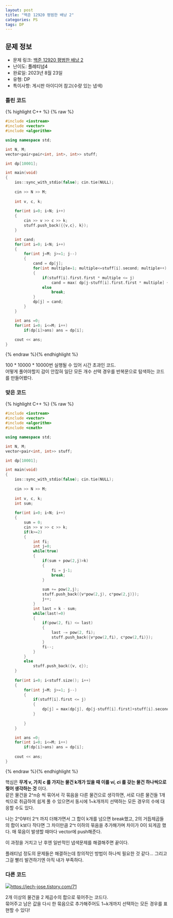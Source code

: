 ```yaml
---
layout: post
title: "백준 12920 평범한 배낭 2"
categories: PS
tags: DP
---
```


## 문제 정보
- 문제 링크: [백준 12920 평범한 배낭 2](https://www.acmicpc.net/problem/12920)
- 난이도: <span style="color:#000000">플레티넘4</span>
- 완료일: 2023년 8월 23일
- 유형: DP
- 특이사항: 게시판 아이디어 참고(수량 있는 냅색)

### 틀린 코드

{% highlight C++ %} {% raw %}
```C++
#include <iostream>
#include <vector>
#include <algorithm>

using namespace std;

int N, M;
vector<pair<pair<int, int>, int>> stuff;

int dp[10001];

int main(void)
{
	ios::sync_with_stdio(false); cin.tie(NULL);
	
	cin >> N >> M;
	
	int v, c, k;
	
	for(int i=0; i<N; i++)
	{
		cin >> v >> c >> k;	
		stuff.push_back({{v,c}, k});
	}

	int cand;
	for(int i=0; i<N; i++) 
	{
		for(int j=M; j>=1; j--) 
		{
			cand = dp[j];
			for(int multiple=1; multiple<=stuff[i].second; multiple++)
			{
				if(stuff[i].first.first * multiple <= j)
					cand = max( dp[j-stuff[i].first.first * multiple] + stuff[i].first.second * multiple, cand);
				else
					break;
			}
			dp[j] = cand;
		}
	}

	int ans =0;
	for(int i=0; i<=M; i++)
		if(dp[i]>ans) ans = dp[i];
	
	cout << ans;
}
```
{% endraw %}{% endhighlight %}

100 * 10000 * 10000번 실행될 수 있어 시간 초과인 코드.  
어떻게 풀어야할지 감이 안잡혀 일단 모든 개수 선택 경우를 반복문으로 탐색하는 코드를 만들어봤다.  

### 맞은 코드

{% highlight C++ %} {% raw %}
```C++
#include <iostream>
#include <vector>
#include <algorithm>
#include <cmath>

using namespace std;

int N, M;
vector<pair<int, int>> stuff;

int dp[10001];

int main(void)
{
	ios::sync_with_stdio(false); cin.tie(NULL);
	
	cin >> N >> M;
	
	int v, c, k;
	int sum;
	
	for(int i=0; i<N; i++)
	{
		sum = 0;
		cin >> v >> c >> k;	
		if(k>=2)
		{
			int fi;
			int j=0;
			while(true)
			{
				if(sum + pow(2,j)>k)
				{
					fi = j-1;
					break;
				}
					
				sum += pow(2,j);
				stuff.push_back({v*pow(2,j), c*pow(2,j)});
				j++;
			}
			int last = k - sum;
			while(last!=0)
			{
				if(pow(2, fi) <= last)
				{
					last -= pow(2, fi);
					stuff.push_back({v*pow(2,fi), c*pow(2,fi)});
				}
				fi--;
			}
		}
		else
			stuff.push_back({v, c});
	}
	
	for(int i=0; i<stuff.size(); i++) 
	{
		for(int j=M; j>=1; j--) 
		{
			if(stuff[i].first <= j)
			{
				dp[j] = max(dp[j], dp[j-stuff[i].first]+stuff[i].second);
			}
			
		}
	}

	int ans =0;
	for(int i=0; i<=M; i++)
		if(dp[i]>ans) ans = dp[i];
	
	cout << ans;
}
```
{% endraw %}{% endhighlight %}

핵심은 **무게 v, 가치 c 를 가지는 물건 k개가 있을 때 이를 v*i, c*i 를 갖는 물건 하나씩으로 찢어 생각하는 것** 이다.  
같은 물건을 2^n승 씩 묶어서 각 묶음을 다른 물건으로 생각하면, 서로 다른 물건들 1개씩으로 취급하여 쉽게 풀 수 있으면서 동시에 1~k개까지 선택하는 모든 경우의 수에 대응할 수도 있다.  

나는 2^0부터 2^t 까지 더해가면서 그 합이 k개를 넘으면 break했고, 2의 거듭제곱들의 합이 k보다 작다면 그 차이만큼 2^t 이하의 묶음을 추가해가며 차이가 0이 되게끔 했다. 매 묶음이 발생할 때마다 vector에 push해준다.

이 과정을 거치고 난 후엔 일반적인 냅색문제를 해결해주면 끝이다.

플래티넘 정도의 문제들은 해결하는데 창의적인 방법이 하나씩 필요한 것 같다… 그리고 그걸 빨리 발견하기엔 아직 내가 부족하다.

### 다른 코드

[![](Untitled%202.png)](<Untitled%202.png>)<https://jech-jose.tistory.com/71>

2개 이상의 물건을 2 제곱수의 합으로 묶어주는 코드다.  
묶어주고 남은 값을 다시 한 묶음으로 추가해주어도 1~k개까지 선택하는 모든 경우를 표현할 수 있다!  

